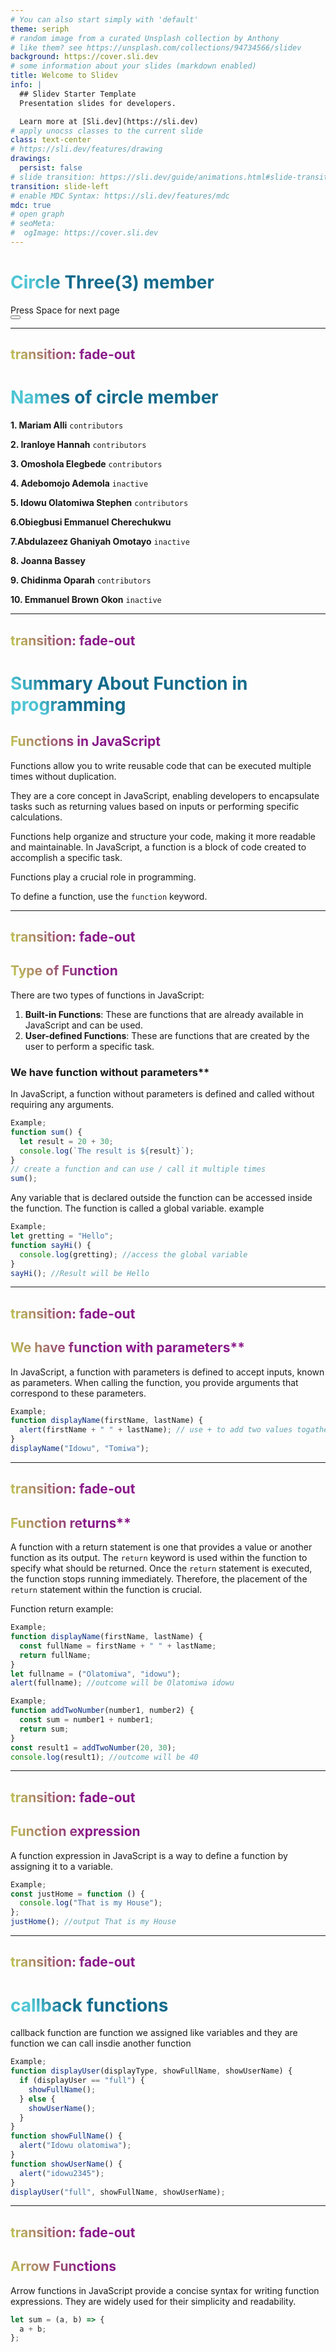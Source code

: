 ```yaml
---
# You can also start simply with 'default'
theme: seriph
# random image from a curated Unsplash collection by Anthony
# like them? see https://unsplash.com/collections/94734566/slidev
background: https://cover.sli.dev
# some information about your slides (markdown enabled)
title: Welcome to Slidev
info: |
  ## Slidev Starter Template
  Presentation slides for developers.

  Learn more at [Sli.dev](https://sli.dev)
# apply unocss classes to the current slide
class: text-center
# https://sli.dev/features/drawing
drawings:
  persist: false
# slide transition: https://sli.dev/guide/animations.html#slide-transitions
transition: slide-left
# enable MDC Syntax: https://sli.dev/features/mdc
mdc: true
# open graph
# seoMeta:
#  ogImage: https://cover.sli.dev
---
```


# Circle Three(3) member

<div @click="$slidev.nav.next" class="mt-12 py-1" hover:bg="white op-10">
  Press Space for next page <carbon:arrow-right />
</div>

<div class="abs-br m-6 text-xl">
  <button @click="$slidev.nav.openInEditor()" title="Open in Editor" class="slidev-icon-btn">
    <carbon:edit />
  </button>
  <a href="https://github.com/slidevjs/slidev" target="_blank" class="slidev-icon-btn">
    <carbon:logo-github />
  </a>
</div>

<!--
The last comment block of each slide will be treated as slide notes. It will be visible and editable in Presenter Mode along with the slide. [Read more in the docs](https://sli.dev/guide/syntax.html#notes)
-->

---
transition: fade-out
---


# Names of circle member

**1. Mariam Alli** `contributors`

**2. Iranloye Hannah** `contributors`

**3. Omoshola Elegbede** `contributors`

**4. Adebomojo Ademola** `inactive`

**5. Idowu Olatomiwa Stephen** `contributors`

**6.Obiegbusi Emmanuel Cherechukwu**

**7.Abdulazeez Ghaniyah Omotayo** `inactive`

**8. Joanna Bassey**

**9. Chidinma Oparah** `contributors`

**10. Emmanuel Brown Okon** `inactive`


<style>
h1 {
  background-color: #2B90B6;
  background-image: linear-gradient(45deg, #4EC5D4 10%, #146b8c 20%);
  background-size: 100%;
  -webkit-background-clip: text;
  -moz-background-clip: text;
  -webkit-text-fill-color: transparent;
  -moz-text-fill-color: transparent;
}
</style>

---
transition: fade-out
---

# Summary About Function in programming

## Functions in JavaScript

Functions allow you to write reusable code that can be executed multiple times without duplication.

They are a core concept in JavaScript, enabling developers to encapsulate tasks such as returning values based on inputs or performing specific calculations.

Functions help organize and structure your code, making it more readable and maintainable. In JavaScript, a function is a block of code created to accomplish a specific task.

Functions play a crucial role in programming.

To define a function, use the `function` keyword.

<style>
  h2 {
     background-color: #2B90B6;
  background-image: linear-gradient(45deg, #c5d44e 0%, #8c1488f7 25%);
  background-size: 100%;
  -webkit-background-clip: text;
  -moz-background-clip: text;
  -webkit-text-fill-color: transparent;
  -moz-text-fill-color: transparent;
  }
  </style>

---
transition: fade-out
---

## Type of Function
There are two types of functions in JavaScript:
1. **Built-in Functions**: These are functions that are already available in JavaScript and can be used.
2. **User-defined Functions**: These are functions that are created by the user to perform a specific task.


### We have function without parameters**

In JavaScript, a function without parameters is defined and called without requiring any arguments.

```javascript
Example;
function sum() {
  let result = 20 + 30;
  console.log(`The result is ${result}`);
}
// create a function and can use / call it multiple times
sum();
```

Any variable that is declared outside the function can be accessed inside the function. The function is called a global variable.
example

```javascript
Example;
let gretting = "Hello";
function sayHi() {
  console.log(gretting); //access the global variable
}
sayHi(); //Result will be Hello
```

<style>
  h2 {
     background-color: #2B90B6;
  background-image: linear-gradient(45deg, #c5d44e 0%, #8c1488f7 25%);
  background-size: 100%;
  -webkit-background-clip: text;
  -moz-background-clip: text;
  -webkit-text-fill-color: transparent;
  -moz-text-fill-color: transparent;
  }
  </style>


---
transition: fade-out
---

## We have function with parameters**

In JavaScript, a function with parameters is defined to accept inputs, known as parameters. When calling the function, you provide arguments that correspond to these parameters.

```javascript
Example;
function displayName(firstName, lastName) {
  alert(firstName + " " + lastName); // use + to add two values togather
}
displayName("Idowu", "Tomiwa");
```

<style>
  h2 {
     background-color: #2B90B6;
  background-image: linear-gradient(45deg, #c5d44e 0%, #8c1488f7 25%);
  background-size: 100%;
  -webkit-background-clip: text;
  -moz-background-clip: text;
  -webkit-text-fill-color: transparent;
  -moz-text-fill-color: transparent;
  }
  </style>

---
transition: fade-out
---

## Function returns**

A function with a return statement is one that provides a value or another function as its output. The `return` keyword is used within the function to specify what should be returned. Once the `return` statement is executed, the function stops running immediately. Therefore, the placement of the `return` statement within the function is crucial.

Function return example:

```javascript
Example;
function displayName(firstName, lastName) {
  const fullName = firstName + " " + lastName;
  return fullName;
}
let fullname = ("Olatomiwa", "idowu");
alert(fullname); //outcome will be Olatomiwa idowu
```

```javascript
Example;
function addTwoNumber(number1, number2) {
  const sum = number1 + number1;
  return sum;
}
const result1 = addTwoNumber(20, 30);
console.log(result1); //outcome will be 40
```

<style>
  h2 {
     background-color: #2B90B6;
  background-image: linear-gradient(45deg, #c5d44e 0%, #8c1488f7 25%);
  background-size: 100%;
  -webkit-background-clip: text;
  -moz-background-clip: text;
  -webkit-text-fill-color: transparent;
  -moz-text-fill-color: transparent;
  }
  </style>


---
transition: fade-out
---

## Function expression

A function expression in JavaScript is a way to define a function by assigning it to a variable.

```javascript
Example;
const justHome = function () {
  console.log("That is my House");
};
justHome(); //output That is my House
```

<style>
  h2 {
     background-color: #2B90B6;
  background-image: linear-gradient(45deg, #c5d44e 0%, #8c1488f7 25%);
  background-size: 100%;
  -webkit-background-clip: text;
  -moz-background-clip: text;
  -webkit-text-fill-color: transparent;
  -moz-text-fill-color: transparent;
  }
  </style>

---
transition: fade-out
---

# callback functions

callback function are function we assigned like variables and they are function we can call insdie another function

```javascript
Example;
function displayUser(displayType, showFullName, showUserName) {
  if (displayUser == "full") {
    showFullName();
  } else {
    showUserName();
  }
}
function showFullName() {
  alert("Idowu olatomiwa");
}
function showUserName() {
  alert("idowu2345");
}
displayUser("full", showFullName, showUserName);
```

<style>
  h2 {
     background-color: #2B90B6;
  background-image: linear-gradient(45deg, #c5d44e 0%, #8c1488f7 25%);
  background-size: 100%;
  -webkit-background-clip: text;
  -moz-background-clip: text;
  -webkit-text-fill-color: transparent;
  -moz-text-fill-color: transparent;
  }
  </style>

---
transition: fade-out
---

## Arrow Functions

Arrow functions in JavaScript provide a concise syntax for writing function expressions. They are widely used for their simplicity and readability.

```javascript
let sum = (a, b) => {
  a + b;
};
```

<style>
  h2 {
     background-color: #2B90B6;
  background-image: linear-gradient(45deg, #c5d44e 0%, #8c1488f7 25%);
  background-size: 100%;
  -webkit-background-clip: text;
  -moz-background-clip: text;
  -webkit-text-fill-color: transparent;
  -moz-text-fill-color: transparent;
  }
  </style>


